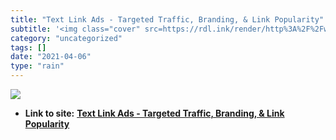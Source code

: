 ```yaml
---
title: "Text Link Ads - Targeted Traffic, Branding, & Link Popularity"
subtitle: '<img class="cover" src=https://rdl.ink/render/http%3A%2F%2Fwww.text-link-ads.com%2Fmy_account.php%3F...'
category: "uncategorized"
tags: []
date: "2021-04-06"
type: "rain"
---
```

<img class="cover" src=https://rdl.ink/render/http%3A%2F%2Fwww.text-link-ads.com%2Fmy_account.php%3Fview%3Dlanding>


* **Link to site:** **[Text Link Ads - Targeted Traffic, Branding, & Link Popularity](http://www.text-link-ads.com/my_account.php?view=landing)**